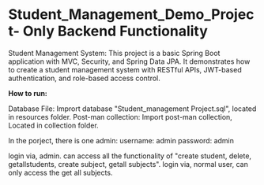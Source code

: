 # Student_Management_Demo_Project- Only Backend Functionality
Student Management System:  This project is a basic Spring Boot application with MVC, Security, and Spring Data JPA. It demonstrates how to create a student management system with RESTful APIs, JWT-based authentication, and role-based access control.

**How to run:**

Database File: Imprort database "Student_management Project.sql", located in resources folder.
Post-man collection: Import post-man collection, Located in collection folder.

In the porject, there is one admin: 
username: admin
password: admin

login via, admin. can access all the functionality of "create student, delete, getallstudents, create subject, getall subjects".
login via, normal user, can only access the get all subjects.



